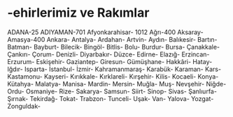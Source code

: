 # -ehirlerimiz ve Rakımlar
ADANA-25
ADIYAMAN-701
Afyonkarahisar-	1012
Ağrı-400
Aksaray-
Amasya-400
Ankara-
Antalya-
Ardahan-
Artvin-
Aydın-
Balıkesir-
Bartın-
Batman-
Bayburt-
Bilecik-
Bingöl-
Bitlis-
Bolu-
Burdur-
Bursa-
Çanakkale-
Çankırı-
Çorum-
Denizli-
Diyarbakır-
Düzce-
Edirne-
Elazığ-
Erzincan-
Erzurum-
Eskişehir-
Gaziantep-
Giresun-
Gümüşhane-
Hakkâri-
Hatay-
Iğdır-
Isparta-
İstanbul-
İzmir-
Kahramanmaraş-
Karabük-
Karaman-
Kars-
Kastamonu-
Kayseri-
Kırıkkale-
Kırklareli-
Kırşehir-
Kilis-
Kocaeli-
Konya-
Kütahya-
Malatya-
Manisa-
Mardin-
Mersin-
Muğla-
Muş-
Nevşehir-
Niğde-
Ordu-
Osmaniye-
Rize-
Sakarya-
Samsun-
Siirt-
Sinop-
Sivas-
Şanlıurfa-
Şırnak-
Tekirdağ-
Tokat-
Trabzon-
Tunceli-
Uşak-
Van-
Yalova-
Yozgat-
Zonguldak-
